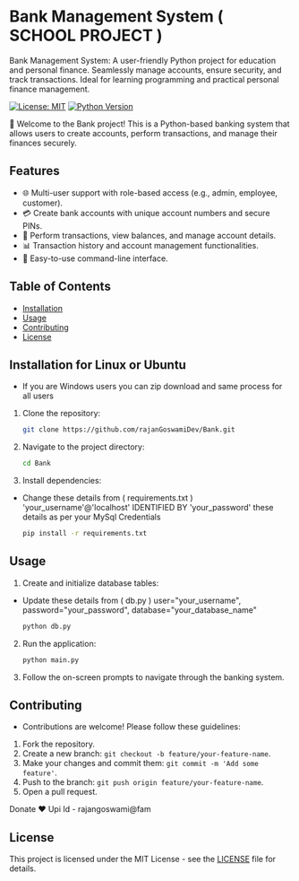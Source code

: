 # Bank Management System ( SCHOOL PROJECT )
Bank Management System: A user-friendly Python project for education and personal finance. Seamlessly manage accounts, ensure security, and track transactions. Ideal for learning programming and practical personal finance management.


[![License: MIT](https://img.shields.io/badge/License-MIT-yellow.svg)](https://opensource.org/licenses/MIT)
[![Python Version](https://img.shields.io/badge/Python-3.8%2B-blue)](https://www.python.org/downloads/)

🏦 Welcome to the Bank project! This is a Python-based banking system that allows users to create accounts, perform transactions, and manage their finances securely.

## Features

- 🌐 Multi-user support with role-based access (e.g., admin, employee, customer).
- 💳 Create bank accounts with unique account numbers and secure PINs.
- 🔄 Perform transactions, view balances, and manage account details.
- 📊 Transaction history and account management functionalities.
- 🚀 Easy-to-use command-line interface.

## Table of Contents

- [Installation](#installation)
- [Usage](#usage)
- [Contributing](#contributing)
- [License](#license)

## Installation for Linux or Ubuntu

* If you are Windows users you can zip download and same process for all users

1. Clone the repository:

   ```bash
   git clone https://github.com/rajanGoswamiDev/Bank.git
   ```

2. Navigate to the project directory:

   ```bash
   cd Bank
   ```

3. Install dependencies:

* Change these details from ( requirements.txt ) 'your_username'@'localhost' IDENTIFIED BY 'your_password' these details as per your 
  MySql Credentials

   ```bash
   pip install -r requirements.txt
   ```

## Usage

1. Create and initialize database tables:

* Update these details from ( db.py ) user="your_username", password="your_password", database="your_database_name"
            
   ```bash
   python db.py
   ```

2. Run the application:

   ```bash
   python main.py
   ```

3. Follow the on-screen prompts to navigate through the banking system.

## Contributing

* Contributions are welcome! Please follow these guidelines:

1. Fork the repository.
2. Create a new branch: `git checkout -b feature/your-feature-name`.
3. Make your changes and commit them: `git commit -m 'Add some feature'`.
4. Push to the branch: `git push origin feature/your-feature-name`.
5. Open a pull request.


Donate ❤️ Upi Id - rajangoswami@fam

## License

This project is licensed under the MIT License - see the [LICENSE](LICENSE) file for details.
